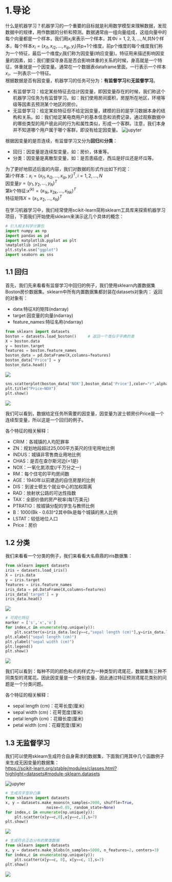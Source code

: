 # 1.导论

什么是机器学习？机器学习的一个重要的目标就是利用数学模型来理解数据，发现数据中的规律，用作数据的分析和预测。数据通常由一组向量组成，这组向量中的每个向量都是一个样本，我们用$x_i$来表示一个样本，其中$i=1,2,3,...,N$,共N个样本，每个样本$x_i=(x_{i1},x_{i2},...,x_{ip},y_i)$共p+1个维度，前p个维度的每个维度我们称为一个特征，最后一个维度$y_i$我们称为因变量(响应变量)。特征用来描述影响因变量的因素，如：我们要探寻身高是否会影响体重的关系的时候，身高就是一个特征，体重就是一个因变量。通常在一个数据表dataframe里面，一行表示一个样本$x_i$，一列表示一个特征。      
根据数据是否有因变量，机器学习的任务可分为：**有监督学习**和**无监督学习**。
   - 有监督学习：给定某些特征去估计因变量，即因变量存在的时候，我们称这个机器学习任务为有监督学习。如：我们使用房间面积，房屋所在地区，环境等级等因素去预测某个地区的房价。          
   - 无监督学习：给定某些特征但不给定因变量，建模的目的是学习数据本身的结构和关系。如：我们给定某电商用户的基本信息和消费记录，通过观察数据中的哪些类型的用户彼此间的行为和属性类似，形成一个客群。注意，我们本身并不知道哪个用户属于哪个客群，即没有给定因变量。
![jupyter](./asset/1.1.png)        

根据因变量的是否连续，有监督学习又分为**回归**和**分类**：
   - 回归：因变量是连续型变量，如：房价，体重等。
   - 分类：因变量是离散型变量，如：是否患癌症，西瓜是好瓜还是坏瓜等。

为了更好地叙述后面的内容，我们对数据的形式作出如下约定：      
第i个样本：$x_i=(x_{i1},x_{i2},...,x_{ip},y_i)^T,i=1,2,...,N$     
因变量$y=(y_1,y_2,...,y_N)^T$        
第k个特征:$x^{(k)}=(x_{1k},x_{2k},...,x_{Nk})^T$     
特征矩阵$X=(x_1,x_2,...,x_N)^T$

在学习机器学习中，我们经常使用scikit-learn简称sklearn工具库来探索机器学习项目，下面我们开始使用sklearn来演示这几个具体的概念：

```python
# 引入相关科学计算包
import numpy as np
import pandas as pd
import matplotlib.pyplot as plt
%matplotlib inline 
plt.style.use("ggplot")      
import seaborn as sns
```

## 1.1 回归

首先，我们先来看看有监督学习中回归的例子，我们使用sklearn内置数据集Boston房价数据集。sklearn中所有内置数据集都封装在datasets对象内：
返回的对象有：
   - data:特征X的矩阵(ndarray)
   - target:因变量的向量(ndarray)
   - feature_names:特征名称(ndarray)

```python
from sklearn import datasets
boston = datasets.load_boston()     # 返回一个类似于字典的类
X = boston.data
y = boston.target
features = boston.feature_names
boston_data = pd.DataFrame(X,columns=features)
boston_data["Price"] = y
boston_data.head()
```

![](./asset/01.2.png)

```python
sns.scatterplot(boston_data['NOX'],boston_data['Price'],color="r",alpha=0.6)
plt.title("Price~NOX")
plt.show()
```

![](./asset/01.1.png)

我们可以看到，数据给定任务所需要的因变量，因变量为波士顿房价Price是一个连续型变量，所以这是一个回归的例子。

各个特征的相关解释：
   - CRIM：各城镇的人均犯罪率
   - ZN：规划地段超过25,000平方英尺的住宅用地比例
   - INDUS：城镇非零售商业用地比例
   - CHAS：是否在查尔斯河边(=1是)
   - NOX：一氧化氮浓度(/千万分之一)
   - RM：每个住宅的平均房间数
   - AGE：1940年以前建造的自住房屋的比例
   - DIS：到波士顿五个就业中心的加权距离
   - RAD：放射状公路的可达性指数
   - TAX：全部价值的房产税率(每1万美元)
   - PTRATIO：按城镇分配的学生与教师比例
   - B：1000(Bk - 0.63)^2其中Bk是每个城镇的黑人比例
   - LSTAT：较低地位人口
   - Price：房价

## 1.2 分类

我们来看看一个分类的例子，我们来看看大名鼎鼎的iris数据集：

```python
from sklearn import datasets
iris = datasets.load_iris()
X = iris.data
y = iris.target
features = iris.feature_names
iris_data = pd.DataFrame(X,columns=features)
iris_data['target'] = y
iris_data.head()
```

![](./asset/01.3.png)

```python
# 可视化特征
marker = ['s','x','o']
for index,c in enumerate(np.unique(y)):
    plt.scatter(x=iris_data.loc[y==c,"sepal length (cm)"],y=iris_data.loc[y==c,"sepal width (cm)"],alpha=0.8,label=c,marker=marker[c])
plt.xlabel("sepal length (cm)")
plt.ylabel("sepal width (cm)")
plt.legend()
plt.show()
```

![](./asset/01.6.png)

我们可以看到：每种不同的颜色和点的样式为一种类型的鸢尾花，数据集有三种不同类型的鸢尾花。因此因变量是一个类别变量，因此通过特征预测鸢尾花类别的问题是一个分类问题。

各个特征的相关解释：
   - sepal length (cm)：花萼长度(厘米)
   - sepal width (cm)：花萼宽度(厘米)
   - petal length (cm)：花瓣长度(厘米)
   - petal width (cm)：花瓣宽度(厘米)

## 1.3 无监督学习

我们可以使用sklearn生成符合自身需求的数据集，下面我们用其中几个函数例子来生成无因变量的数据集：   
https://scikit-learn.org/stable/modules/classes.html?highlight=datasets#module-sklearn.datasets

![jupyter](./asset/1.2.png)

```python
# 生成月牙型非凸集
from sklearn import datasets
x, y = datasets.make_moons(n_samples=2000, shuffle=True,
                  noise=0.05, random_state=None)
for index,c in enumerate(np.unique(y)):
    plt.scatter(x[y==c,0],x[y==c,1],s=7)
plt.show()
```

![](./asset/01.4.png)

```python
# 生成符合正态分布的聚类数据
from sklearn import datasets
x, y = datasets.make_blobs(n_samples=5000, n_features=2, centers=3)
for index,c in enumerate(np.unique(y)):
    plt.scatter(x[y==c, 0], x[y==c, 1],s=7)
plt.show()
```

![](./asset/01.5.png)

